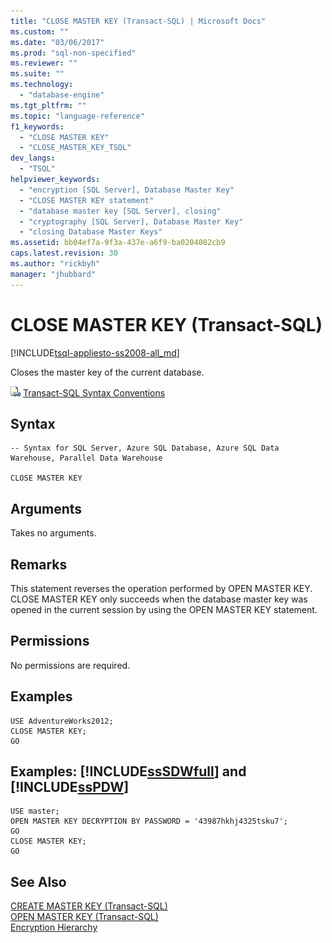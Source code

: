 ```yaml
---
title: "CLOSE MASTER KEY (Transact-SQL) | Microsoft Docs"
ms.custom: ""
ms.date: "03/06/2017"
ms.prod: "sql-non-specified"
ms.reviewer: ""
ms.suite: ""
ms.technology: 
  - "database-engine"
ms.tgt_pltfrm: ""
ms.topic: "language-reference"
f1_keywords: 
  - "CLOSE MASTER KEY"
  - "CLOSE_MASTER_KEY_TSQL"
dev_langs: 
  - "TSQL"
helpviewer_keywords: 
  - "encryption [SQL Server], Database Master Key"
  - "CLOSE MASTER KEY statement"
  - "database master key [SQL Server], closing"
  - "cryptography [SQL Server], Database Master Key"
  - "closing Database Master Keys"
ms.assetid: bb04ef7a-9f3a-437e-a6f9-ba0204082cb9
caps.latest.revision: 30
ms.author: "rickbyh"
manager: "jhubbard"
---
```

# CLOSE MASTER KEY (Transact-SQL)
[!INCLUDE[tsql-appliesto-ss2008-all_md](../../database-engine/configure/windows/includes/tsql-appliesto-ss2008-all-md.md)]

  Closes the master key of the current database.  
  
 ![Topic link icon](../../database-engine/configure/windows/media/topic-link.gif "Topic link icon") [Transact-SQL Syntax Conventions](../../t-sql/language-elements/transact-sql-syntax-conventions-transact-sql.md)  
  
## Syntax  
  
```  
-- Syntax for SQL Server, Azure SQL Database, Azure SQL Data Warehouse, Parallel Data Warehouse  
  
CLOSE MASTER KEY  
```  
  
## Arguments  
 Takes no arguments.  
  
## Remarks  
 This statement reverses the operation performed by OPEN MASTER KEY. CLOSE MASTER KEY only succeeds when the database master key was opened in the current session by using the OPEN MASTER KEY statement.  
  
## Permissions  
 No permissions are required.  
  
## Examples  
  
```  
USE AdventureWorks2012;  
CLOSE MASTER KEY;  
GO  
```  
  
## Examples: [!INCLUDE[ssSDWfull](../../relational-databases/reference/system-catalog-views/includes/sssdwfull-md.md)] and [!INCLUDE[ssPDW](../../database-engine/configure/windows/includes/sspdw-md.md)]  
  
```  
USE master;  
OPEN MASTER KEY DECRYPTION BY PASSWORD = '43987hkhj4325tsku7';  
GO   
CLOSE MASTER KEY;  
GO  
```  
  
## See Also  
 [CREATE MASTER KEY &#40;Transact-SQL&#41;](../../t-sql/statements/create-master-key-transact-sql.md)   
 [OPEN MASTER KEY &#40;Transact-SQL&#41;](../../t-sql/statements/open-master-key-transact-sql.md)   
 [Encryption Hierarchy](../../relational-databases/security/encryption/encryption-hierarchy.md)  
  
  

